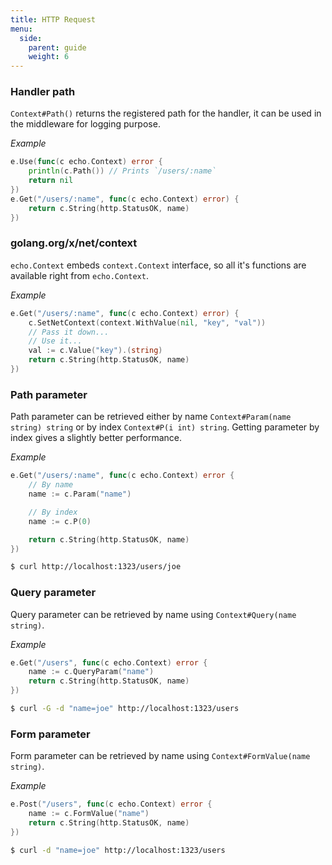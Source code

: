 ```yaml
---
title: HTTP Request
menu:
  side:
    parent: guide
    weight: 6
---
```


### Handler path

`Context#Path()` returns the registered path for the handler, it can be used in the
middleware for logging purpose.

*Example*

```go
e.Use(func(c echo.Context) error {
    println(c.Path()) // Prints `/users/:name`
    return nil
})
e.Get("/users/:name", func(c echo.Context) error) {
    return c.String(http.StatusOK, name)
})
```

### golang.org/x/net/context

`echo.Context` embeds `context.Context` interface, so all it's functions
are available right from `echo.Context`.

*Example*

```go
e.Get("/users/:name", func(c echo.Context) error) {
    c.SetNetContext(context.WithValue(nil, "key", "val"))
    // Pass it down...
    // Use it...
    val := c.Value("key").(string)
    return c.String(http.StatusOK, name)
})
```

### Path parameter

Path parameter can be retrieved either by name `Context#Param(name string) string`
or by index `Context#P(i int) string`. Getting parameter by index gives a slightly
better performance.

*Example*

```go
e.Get("/users/:name", func(c echo.Context) error {
	// By name
	name := c.Param("name")

	// By index
	name := c.P(0)

	return c.String(http.StatusOK, name)
})
```

```sh
$ curl http://localhost:1323/users/joe
```

### Query parameter

Query parameter can be retrieved by name using `Context#Query(name string)`.

*Example*

```go
e.Get("/users", func(c echo.Context) error {
	name := c.QueryParam("name")
	return c.String(http.StatusOK, name)
})
```

```sh
$ curl -G -d "name=joe" http://localhost:1323/users
```

### Form parameter

Form parameter can be retrieved by name using `Context#FormValue(name string)`.

*Example*

```go
e.Post("/users", func(c echo.Context) error {
	name := c.FormValue("name")
	return c.String(http.StatusOK, name)
})
```

```sh
$ curl -d "name=joe" http://localhost:1323/users
```
